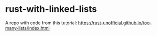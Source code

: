 # rust-with-linked-lists

A repo with code from this tutorial: https://rust-unofficial.github.io/too-many-lists/index.html
